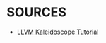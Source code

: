 # SOURCES

 - [LLVM Kaleidoscope Tutorial](https://llvm.org/docs/tutorial/MyFirstLanguageFrontend/LangImpl02.html#the-abstract-syntax-tree-ast)
